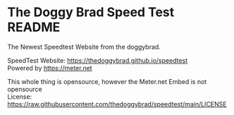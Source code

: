 # The Doggy Brad Speed Test README
The Newest Speedtest Website from the doggybrad.

SpeedTest Website: https://thedoggybrad.github.io/speedtest
<br>
Powered by https://meter.net

This whole thing is opensource, however the Meter.net Embed is not opensource
<br>
License: https://raw.githubusercontent.com/thedoggybrad/speedtest/main/LICENSE
